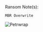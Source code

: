 Ransom Note(s): 
```
MBR Overwrite
```
![Petrwrap](https://github.com/user-attachments/assets/04ef3cef-3ea0-4945-90ae-185fb59bdade)
